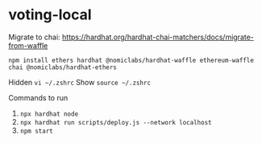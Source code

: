 # voting-local

Migrate to chai: https://hardhat.org/hardhat-chai-matchers/docs/migrate-from-waffle

`npm install ethers hardhat @nomiclabs/hardhat-waffle ethereum-waffle chai @nomiclabs/hardhat-ethers`

Hidden `vi ~/.zshrc`
Show `source ~/.zshrc`


Commands to run
1. `npx hardhat node`
2. `npx hardhat run scripts/deploy.js --network localhost`
3. `npm start`
